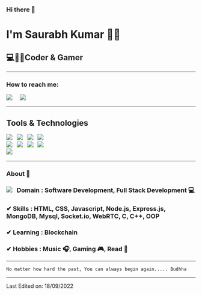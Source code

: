 ### Hi there 👋
<!--
**skrajup/skrajup** is a ✨ _special_ ✨ repository because its `README.md` (this file) appears on your GitHub profile.

Here are some ideas to get you started:

- 🔭 I’m currently working on ...
- 🌱 I’m currently learning ...
- 👯 I’m looking to collaborate on ...
- 🤔 I’m looking for help with ...
- 💬 Ask me about ...
- 📫 How to reach me: ...
- 😄 Pronouns: ...
- ⚡ Fun fact: ...
-->

<h1>I'm Saurabh Kumar 🙋‍♂️</h1>
<h2>💻👨‍💻Coder & Gamer</h2>

<hr>

<h3>How to reach me:</h3>

<a href="https://www.linkedin.com/in/skr2065"><img src="https://img.shields.io/badge/linkedin-%230077B5.svg?&style=for-the-badge&logo=linkedin&logoColor=white" /></a>&nbsp;&nbsp;&nbsp;&nbsp;
<i class="fa-brands fa-linkedin"></i>
<a href="mailto:skrajprof1947@gmail.com"><img src="https://img.shields.io/badge/gmail-%23D14836.svg?&style=for-the-badge&logo=gmail&logoColor=white" /></a>&nbsp;&nbsp;&nbsp;&nbsp;
<hr>

<h2>Tools & Technologies</h2>
<p>
   <img src="https://img.shields.io/badge/-HTML-orange" />&nbsp;&nbsp;
   <img src="https://img.shields.io/badge/-CSS-green" />&nbsp;&nbsp;
   <img src="https://img.shields.io/badge/-JavaScript-yellow" />&nbsp;&nbsp;
   <img src="https://img.shields.io/badge/-Bootstrap-blueviolet" />&nbsp;&nbsp;
   <br />
   <img src="https://img.shields.io/badge/-Node.js-green" />&nbsp;&nbsp;
   <img src="https://img.shields.io/badge/-MongoDB-blue" />&nbsp;&nbsp;
   <img src="https://img.shields.io/badge/-MySQL-orange" />&nbsp;&nbsp;
   <img src="https://img.shields.io/badge/-Git-informational" />&nbsp;&nbsp;
   <br />
   <img src="https://img.shields.io/badge/-GitHub-success" />&nbsp;&nbsp;
</p> 


<hr>

### About 📌

### <img src="https://img.shields.io/badge/-▶️-green">&nbsp;&nbsp;  **Domain :** Software Development, Full Stack Development 💻
### ✔  **Skills :** HTML, CSS, Javascript, Node.js, Express.js, MongoDB, Mysql, Socket.io, WebRTC, C, C++, OOP
### ✔  **Learning :** Blockchain
### ✔  **Hobbies :**  Music 🎧, Gaming 🎮, Read 📕

<hr>

```
No matter how hard the past, You can always begin again..... Budhha
```
-----
<!-- Credits: [skrajup](https://github.com/skrajup) -->

Last Edited on: 18/09/2022

